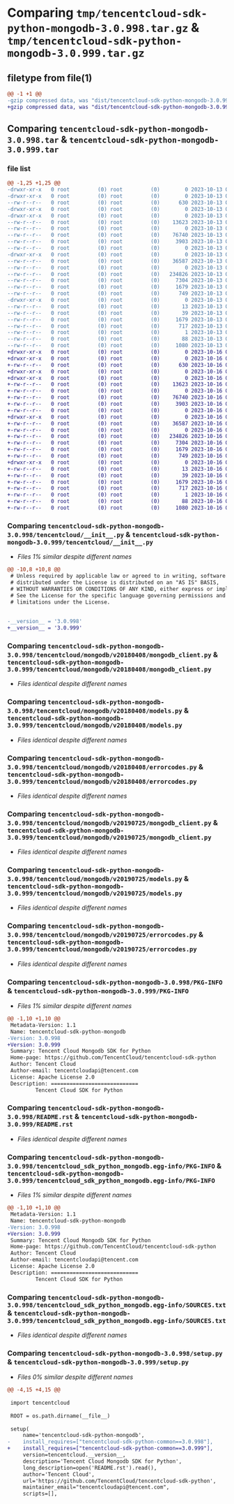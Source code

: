 # Comparing `tmp/tencentcloud-sdk-python-mongodb-3.0.998.tar.gz` & `tmp/tencentcloud-sdk-python-mongodb-3.0.999.tar.gz`

## filetype from file(1)

```diff
@@ -1 +1 @@
-gzip compressed data, was "dist/tencentcloud-sdk-python-mongodb-3.0.998.tar", last modified: Fri Oct 13 00:32:15 2023, max compression
+gzip compressed data, was "dist/tencentcloud-sdk-python-mongodb-3.0.999.tar", last modified: Mon Oct 16 00:31:27 2023, max compression
```

## Comparing `tencentcloud-sdk-python-mongodb-3.0.998.tar` & `tencentcloud-sdk-python-mongodb-3.0.999.tar`

### file list

```diff
@@ -1,25 +1,25 @@
-drwxr-xr-x   0 root         (0) root         (0)        0 2023-10-13 00:32:15.000000 tencentcloud-sdk-python-mongodb-3.0.998/
-drwxr-xr-x   0 root         (0) root         (0)        0 2023-10-13 00:32:15.000000 tencentcloud-sdk-python-mongodb-3.0.998/tencentcloud/
--rw-r--r--   0 root         (0) root         (0)      630 2023-10-13 00:32:15.000000 tencentcloud-sdk-python-mongodb-3.0.998/tencentcloud/__init__.py
-drwxr-xr-x   0 root         (0) root         (0)        0 2023-10-13 00:32:15.000000 tencentcloud-sdk-python-mongodb-3.0.998/tencentcloud/mongodb/
-drwxr-xr-x   0 root         (0) root         (0)        0 2023-10-13 00:32:15.000000 tencentcloud-sdk-python-mongodb-3.0.998/tencentcloud/mongodb/v20180408/
--rw-r--r--   0 root         (0) root         (0)    13623 2023-10-13 00:32:15.000000 tencentcloud-sdk-python-mongodb-3.0.998/tencentcloud/mongodb/v20180408/mongodb_client.py
--rw-r--r--   0 root         (0) root         (0)        0 2023-10-13 00:32:15.000000 tencentcloud-sdk-python-mongodb-3.0.998/tencentcloud/mongodb/v20180408/__init__.py
--rw-r--r--   0 root         (0) root         (0)    76740 2023-10-13 00:32:15.000000 tencentcloud-sdk-python-mongodb-3.0.998/tencentcloud/mongodb/v20180408/models.py
--rw-r--r--   0 root         (0) root         (0)     3903 2023-10-13 00:32:15.000000 tencentcloud-sdk-python-mongodb-3.0.998/tencentcloud/mongodb/v20180408/errorcodes.py
--rw-r--r--   0 root         (0) root         (0)        0 2023-10-13 00:32:15.000000 tencentcloud-sdk-python-mongodb-3.0.998/tencentcloud/mongodb/__init__.py
-drwxr-xr-x   0 root         (0) root         (0)        0 2023-10-13 00:32:15.000000 tencentcloud-sdk-python-mongodb-3.0.998/tencentcloud/mongodb/v20190725/
--rw-r--r--   0 root         (0) root         (0)    36587 2023-10-13 00:32:15.000000 tencentcloud-sdk-python-mongodb-3.0.998/tencentcloud/mongodb/v20190725/mongodb_client.py
--rw-r--r--   0 root         (0) root         (0)        0 2023-10-13 00:32:15.000000 tencentcloud-sdk-python-mongodb-3.0.998/tencentcloud/mongodb/v20190725/__init__.py
--rw-r--r--   0 root         (0) root         (0)   234826 2023-10-13 00:32:15.000000 tencentcloud-sdk-python-mongodb-3.0.998/tencentcloud/mongodb/v20190725/models.py
--rw-r--r--   0 root         (0) root         (0)     7304 2023-10-13 00:32:15.000000 tencentcloud-sdk-python-mongodb-3.0.998/tencentcloud/mongodb/v20190725/errorcodes.py
--rw-r--r--   0 root         (0) root         (0)     1679 2023-10-13 00:32:15.000000 tencentcloud-sdk-python-mongodb-3.0.998/PKG-INFO
--rw-r--r--   0 root         (0) root         (0)      749 2023-10-13 00:32:15.000000 tencentcloud-sdk-python-mongodb-3.0.998/README.rst
-drwxr-xr-x   0 root         (0) root         (0)        0 2023-10-13 00:32:15.000000 tencentcloud-sdk-python-mongodb-3.0.998/tencentcloud_sdk_python_mongodb.egg-info/
--rw-r--r--   0 root         (0) root         (0)       13 2023-10-13 00:32:15.000000 tencentcloud-sdk-python-mongodb-3.0.998/tencentcloud_sdk_python_mongodb.egg-info/top_level.txt
--rw-r--r--   0 root         (0) root         (0)       39 2023-10-13 00:32:15.000000 tencentcloud-sdk-python-mongodb-3.0.998/tencentcloud_sdk_python_mongodb.egg-info/requires.txt
--rw-r--r--   0 root         (0) root         (0)     1679 2023-10-13 00:32:15.000000 tencentcloud-sdk-python-mongodb-3.0.998/tencentcloud_sdk_python_mongodb.egg-info/PKG-INFO
--rw-r--r--   0 root         (0) root         (0)      717 2023-10-13 00:32:15.000000 tencentcloud-sdk-python-mongodb-3.0.998/tencentcloud_sdk_python_mongodb.egg-info/SOURCES.txt
--rw-r--r--   0 root         (0) root         (0)        1 2023-10-13 00:32:15.000000 tencentcloud-sdk-python-mongodb-3.0.998/tencentcloud_sdk_python_mongodb.egg-info/dependency_links.txt
--rw-r--r--   0 root         (0) root         (0)       88 2023-10-13 00:32:15.000000 tencentcloud-sdk-python-mongodb-3.0.998/setup.cfg
--rw-r--r--   0 root         (0) root         (0)     1080 2023-10-13 00:32:15.000000 tencentcloud-sdk-python-mongodb-3.0.998/setup.py
+drwxr-xr-x   0 root         (0) root         (0)        0 2023-10-16 00:31:27.000000 tencentcloud-sdk-python-mongodb-3.0.999/
+drwxr-xr-x   0 root         (0) root         (0)        0 2023-10-16 00:31:27.000000 tencentcloud-sdk-python-mongodb-3.0.999/tencentcloud/
+-rw-r--r--   0 root         (0) root         (0)      630 2023-10-16 00:31:27.000000 tencentcloud-sdk-python-mongodb-3.0.999/tencentcloud/__init__.py
+drwxr-xr-x   0 root         (0) root         (0)        0 2023-10-16 00:31:27.000000 tencentcloud-sdk-python-mongodb-3.0.999/tencentcloud/mongodb/
+drwxr-xr-x   0 root         (0) root         (0)        0 2023-10-16 00:31:27.000000 tencentcloud-sdk-python-mongodb-3.0.999/tencentcloud/mongodb/v20180408/
+-rw-r--r--   0 root         (0) root         (0)    13623 2023-10-16 00:31:27.000000 tencentcloud-sdk-python-mongodb-3.0.999/tencentcloud/mongodb/v20180408/mongodb_client.py
+-rw-r--r--   0 root         (0) root         (0)        0 2023-10-16 00:31:27.000000 tencentcloud-sdk-python-mongodb-3.0.999/tencentcloud/mongodb/v20180408/__init__.py
+-rw-r--r--   0 root         (0) root         (0)    76740 2023-10-16 00:31:27.000000 tencentcloud-sdk-python-mongodb-3.0.999/tencentcloud/mongodb/v20180408/models.py
+-rw-r--r--   0 root         (0) root         (0)     3903 2023-10-16 00:31:27.000000 tencentcloud-sdk-python-mongodb-3.0.999/tencentcloud/mongodb/v20180408/errorcodes.py
+-rw-r--r--   0 root         (0) root         (0)        0 2023-10-16 00:31:27.000000 tencentcloud-sdk-python-mongodb-3.0.999/tencentcloud/mongodb/__init__.py
+drwxr-xr-x   0 root         (0) root         (0)        0 2023-10-16 00:31:27.000000 tencentcloud-sdk-python-mongodb-3.0.999/tencentcloud/mongodb/v20190725/
+-rw-r--r--   0 root         (0) root         (0)    36587 2023-10-16 00:31:27.000000 tencentcloud-sdk-python-mongodb-3.0.999/tencentcloud/mongodb/v20190725/mongodb_client.py
+-rw-r--r--   0 root         (0) root         (0)        0 2023-10-16 00:31:27.000000 tencentcloud-sdk-python-mongodb-3.0.999/tencentcloud/mongodb/v20190725/__init__.py
+-rw-r--r--   0 root         (0) root         (0)   234826 2023-10-16 00:31:27.000000 tencentcloud-sdk-python-mongodb-3.0.999/tencentcloud/mongodb/v20190725/models.py
+-rw-r--r--   0 root         (0) root         (0)     7304 2023-10-16 00:31:27.000000 tencentcloud-sdk-python-mongodb-3.0.999/tencentcloud/mongodb/v20190725/errorcodes.py
+-rw-r--r--   0 root         (0) root         (0)     1679 2023-10-16 00:31:27.000000 tencentcloud-sdk-python-mongodb-3.0.999/PKG-INFO
+-rw-r--r--   0 root         (0) root         (0)      749 2023-10-16 00:31:27.000000 tencentcloud-sdk-python-mongodb-3.0.999/README.rst
+drwxr-xr-x   0 root         (0) root         (0)        0 2023-10-16 00:31:27.000000 tencentcloud-sdk-python-mongodb-3.0.999/tencentcloud_sdk_python_mongodb.egg-info/
+-rw-r--r--   0 root         (0) root         (0)       13 2023-10-16 00:31:27.000000 tencentcloud-sdk-python-mongodb-3.0.999/tencentcloud_sdk_python_mongodb.egg-info/top_level.txt
+-rw-r--r--   0 root         (0) root         (0)       39 2023-10-16 00:31:27.000000 tencentcloud-sdk-python-mongodb-3.0.999/tencentcloud_sdk_python_mongodb.egg-info/requires.txt
+-rw-r--r--   0 root         (0) root         (0)     1679 2023-10-16 00:31:27.000000 tencentcloud-sdk-python-mongodb-3.0.999/tencentcloud_sdk_python_mongodb.egg-info/PKG-INFO
+-rw-r--r--   0 root         (0) root         (0)      717 2023-10-16 00:31:27.000000 tencentcloud-sdk-python-mongodb-3.0.999/tencentcloud_sdk_python_mongodb.egg-info/SOURCES.txt
+-rw-r--r--   0 root         (0) root         (0)        1 2023-10-16 00:31:27.000000 tencentcloud-sdk-python-mongodb-3.0.999/tencentcloud_sdk_python_mongodb.egg-info/dependency_links.txt
+-rw-r--r--   0 root         (0) root         (0)       88 2023-10-16 00:31:27.000000 tencentcloud-sdk-python-mongodb-3.0.999/setup.cfg
+-rw-r--r--   0 root         (0) root         (0)     1080 2023-10-16 00:31:27.000000 tencentcloud-sdk-python-mongodb-3.0.999/setup.py
```

### Comparing `tencentcloud-sdk-python-mongodb-3.0.998/tencentcloud/__init__.py` & `tencentcloud-sdk-python-mongodb-3.0.999/tencentcloud/__init__.py`

 * *Files 1% similar despite different names*

```diff
@@ -10,8 +10,8 @@
 # Unless required by applicable law or agreed to in writing, software
 # distributed under the License is distributed on an "AS IS" BASIS,
 # WITHOUT WARRANTIES OR CONDITIONS OF ANY KIND, either express or implied.
 # See the License for the specific language governing permissions and
 # limitations under the License.
 
 
-__version__ = '3.0.998'
+__version__ = '3.0.999'
```

### Comparing `tencentcloud-sdk-python-mongodb-3.0.998/tencentcloud/mongodb/v20180408/mongodb_client.py` & `tencentcloud-sdk-python-mongodb-3.0.999/tencentcloud/mongodb/v20180408/mongodb_client.py`

 * *Files identical despite different names*

### Comparing `tencentcloud-sdk-python-mongodb-3.0.998/tencentcloud/mongodb/v20180408/models.py` & `tencentcloud-sdk-python-mongodb-3.0.999/tencentcloud/mongodb/v20180408/models.py`

 * *Files identical despite different names*

### Comparing `tencentcloud-sdk-python-mongodb-3.0.998/tencentcloud/mongodb/v20180408/errorcodes.py` & `tencentcloud-sdk-python-mongodb-3.0.999/tencentcloud/mongodb/v20180408/errorcodes.py`

 * *Files identical despite different names*

### Comparing `tencentcloud-sdk-python-mongodb-3.0.998/tencentcloud/mongodb/v20190725/mongodb_client.py` & `tencentcloud-sdk-python-mongodb-3.0.999/tencentcloud/mongodb/v20190725/mongodb_client.py`

 * *Files identical despite different names*

### Comparing `tencentcloud-sdk-python-mongodb-3.0.998/tencentcloud/mongodb/v20190725/models.py` & `tencentcloud-sdk-python-mongodb-3.0.999/tencentcloud/mongodb/v20190725/models.py`

 * *Files identical despite different names*

### Comparing `tencentcloud-sdk-python-mongodb-3.0.998/tencentcloud/mongodb/v20190725/errorcodes.py` & `tencentcloud-sdk-python-mongodb-3.0.999/tencentcloud/mongodb/v20190725/errorcodes.py`

 * *Files identical despite different names*

### Comparing `tencentcloud-sdk-python-mongodb-3.0.998/PKG-INFO` & `tencentcloud-sdk-python-mongodb-3.0.999/PKG-INFO`

 * *Files 1% similar despite different names*

```diff
@@ -1,10 +1,10 @@
 Metadata-Version: 1.1
 Name: tencentcloud-sdk-python-mongodb
-Version: 3.0.998
+Version: 3.0.999
 Summary: Tencent Cloud Mongodb SDK for Python
 Home-page: https://github.com/TencentCloud/tencentcloud-sdk-python
 Author: Tencent Cloud
 Author-email: tencentcloudapi@tencent.com
 License: Apache License 2.0
 Description: ============================
         Tencent Cloud SDK for Python
```

### Comparing `tencentcloud-sdk-python-mongodb-3.0.998/README.rst` & `tencentcloud-sdk-python-mongodb-3.0.999/README.rst`

 * *Files identical despite different names*

### Comparing `tencentcloud-sdk-python-mongodb-3.0.998/tencentcloud_sdk_python_mongodb.egg-info/PKG-INFO` & `tencentcloud-sdk-python-mongodb-3.0.999/tencentcloud_sdk_python_mongodb.egg-info/PKG-INFO`

 * *Files 1% similar despite different names*

```diff
@@ -1,10 +1,10 @@
 Metadata-Version: 1.1
 Name: tencentcloud-sdk-python-mongodb
-Version: 3.0.998
+Version: 3.0.999
 Summary: Tencent Cloud Mongodb SDK for Python
 Home-page: https://github.com/TencentCloud/tencentcloud-sdk-python
 Author: Tencent Cloud
 Author-email: tencentcloudapi@tencent.com
 License: Apache License 2.0
 Description: ============================
         Tencent Cloud SDK for Python
```

### Comparing `tencentcloud-sdk-python-mongodb-3.0.998/tencentcloud_sdk_python_mongodb.egg-info/SOURCES.txt` & `tencentcloud-sdk-python-mongodb-3.0.999/tencentcloud_sdk_python_mongodb.egg-info/SOURCES.txt`

 * *Files identical despite different names*

### Comparing `tencentcloud-sdk-python-mongodb-3.0.998/setup.py` & `tencentcloud-sdk-python-mongodb-3.0.999/setup.py`

 * *Files 0% similar despite different names*

```diff
@@ -4,15 +4,15 @@
 
 import tencentcloud
 
 ROOT = os.path.dirname(__file__)
 
 setup(
     name='tencentcloud-sdk-python-mongodb',
-    install_requires=["tencentcloud-sdk-python-common==3.0.998"],
+    install_requires=["tencentcloud-sdk-python-common==3.0.999"],
     version=tencentcloud.__version__,
     description='Tencent Cloud Mongodb SDK for Python',
     long_description=open('README.rst').read(),
     author='Tencent Cloud',
     url='https://github.com/TencentCloud/tencentcloud-sdk-python',
     maintainer_email="tencentcloudapi@tencent.com",
     scripts=[],
```

